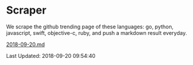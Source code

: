# Scraper

We scrape the github trending page of these languages: go, python, javascript, swift, objective-c, ruby, and push a markdown result everyday.

[2018-09-20.md](https://github.com/henson/Scraper/blob/master/2018-09-20.md)

Last Updated: 2018-09-20 09:54:40
